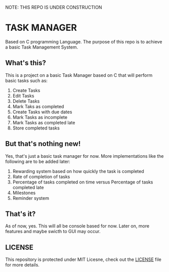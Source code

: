 NOTE: THIS REPO IS UNDER CONSTRUCTION
# TASK MANAGER
Based on C programming Language. 
The purpose of this repo is to achieve a basic Task Management System.

## What's this?
This is a project on a basic Task Manager based on C that will perform basic tasks such as:
1. Create Tasks
2. Edit Tasks
3. Delete Tasks
4. Mark Taks as completed
5. Create Tasks with due dates
6. Mark Tasks as incomplete
7. Mark Tasks as completed late
8. Store completed tasks

## But that's nothing new!
Yes, that's just a basic task manager for now. More implementations like the following are to be added later:
1. Rewarding system based on how quickly the task is completed
2. Rate of completion of tasks
3. Percentage of tasks completed on time versus Percentage of tasks completed late
4. Milestones
5. Reminder system

## That's it?
As of now, yes. This will all be console based for now. Later on, more features and maybe swicth to GUI may occur.

## LICENSE
This repository is protected under MIT Licesne, check out the [LICENSE](LICENSE) file for more details.
